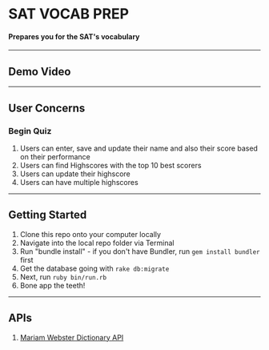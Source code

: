 # SAT VOCAB PREP

#### Prepares you for the SAT's vocabulary

------
## Demo Video



------

## User Concerns

### Begin Quiz

1. Users can enter, save and update their name and also their score based on their performance
2. Users can find Highscores with the top 10 best scorers
3. Users can update their highscore
4. Users can have multiple highscores


------

## Getting Started
1. Clone this repo onto your computer locally
2. Navigate into the local repo folder via Terminal
3. Run "bundle install" - if you don't have Bundler, run `gem install bundler` first
4. Get the database going with `rake db:migrate`
5. Next, run `ruby bin/run.rb`
6. Bone app the teeth!

------

## APIs

1. [Mariam Webster Dictionary API](https://dictionaryapi.com/)
